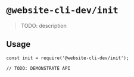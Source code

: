 # `@website-cli-dev/init`

> TODO: description

## Usage

```
const init = require('@website-cli-dev/init');

// TODO: DEMONSTRATE API
```
